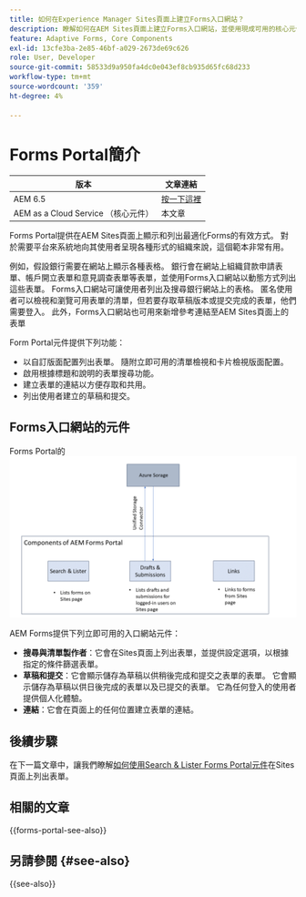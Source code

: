 ```yaml
---
title: 如何在Experience Manager Sites頁面上建立Forms入口網站？
description: 瞭解如何在AEM Sites頁面上建立Forms入口網站，並使用現成可用的核心元件。
feature: Adaptive Forms, Core Components
exl-id: 13cfe3ba-2e85-46bf-a029-2673de69c626
role: User, Developer
source-git-commit: 58533d9a950fa4dc0e043ef8cb935d65fc68d233
workflow-type: tm+mt
source-wordcount: '359'
ht-degree: 4%

---
```



# Forms Portal簡介

| 版本 | 文章連結 |
| -------- | ---------------------------- |
| AEM 6.5 | [按一下這裡](https://experienceleague.adobe.com/docs/experience-manager-65/forms/publish-process-aem-forms/introduction-publishing-forms.html) |
| AEM as a Cloud Service （核心元件） | 本文章 |

Forms Portal提供在AEM Sites頁面上顯示和列出最適化Forms的有效方式。 對於需要平台來系統地向其使用者呈現各種形式的組織來說，這個範本非常有用。

例如，假設銀行需要在網站上顯示各種表格。 銀行會在網站上組織貸款申請表單、帳戶開立表單和意見調查表單等表單，並使用Forms入口網站以動態方式列出這些表單。 Forms入口網站可讓使用者列出及搜尋銀行網站上的表格。 匿名使用者可以檢視和瀏覽可用表單的清單，但若要存取草稿版本或提交完成的表單，他們需要登入。 此外，Forms入口網站也可用來新增參考連結至AEM Sites頁面上的表單

Form Portal元件提供下列功能：

* 以自訂版面配置列出表單。 隨附立即可用的清單檢視和卡片檢視版面配置。
* 啟用根據標題和說明的表單搜尋功能。
* 建立表單的連結以方便存取和共用。
* 列出使用者建立的草稿和提交。

## Forms入口網站的元件

Forms Portal的![元件](/help/forms/assets/forms-portal.png)

AEM Forms提供下列立即可用的入口網站元件：

* **搜尋與清單製作者**：它會在Sites頁面上列出表單，並提供設定選項，以根據指定的條件篩選表單。
* **草稿和提交**：它會顯示儲存為草稿以供稍後完成和提交之表單的表單。 它會顯示儲存為草稿以供日後完成的表單以及已提交的表單。 它為任何登入的使用者提供個人化體驗。
* **連結**：它會在頁面上的任何位置建立表單的連結。

## 後續步驟

在下一篇文章中，讓我們瞭解[如何使用Search &amp; Lister Forms Portal元件](/help/forms/list-forms-on-sites-page.md)在Sites頁面上列出表單。

## 相關的文章

{{forms-portal-see-also}}

## 另請參閱 {#see-also}

{{see-also}}